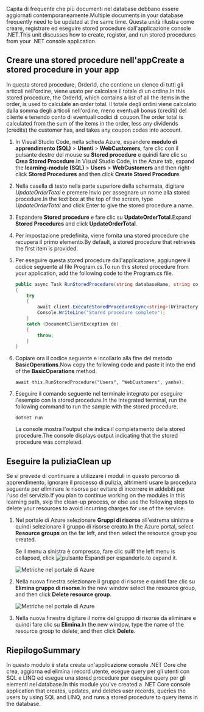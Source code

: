 <span data-ttu-id="538a9-101">Capita di frequente che più documenti nel database debbano essere aggiornati contemporaneamente.</span><span class="sxs-lookup"><span data-stu-id="538a9-101">Multiple documents in your database frequently need to be updated at the same time.</span></span> <span data-ttu-id="538a9-102">Questa unità illustra come creare, registrare ed eseguire stored procedure dall'applicazione console .NET.</span><span class="sxs-lookup"><span data-stu-id="538a9-102">This unit discusses how to create, register, and run stored procedures from your .NET console application.</span></span>

## <a name="create-a-stored-procedure-in-your-app"></a><span data-ttu-id="538a9-103">Creare una stored procedure nell'app</span><span class="sxs-lookup"><span data-stu-id="538a9-103">Create a stored procedure in your app</span></span>

<span data-ttu-id="538a9-104">In questa stored procedure, OrderId, che contiene un elenco di tutti gli articoli nell'ordine, viene usato per calcolare il totale di un ordine.</span><span class="sxs-lookup"><span data-stu-id="538a9-104">In this stored procedure, the OrderId, which contains a list of all the items in the order, is used to calculate an order total.</span></span> <span data-ttu-id="538a9-105">Il totale degli ordini viene calcolato dalla somma degli articoli nell'ordine, meno eventuali bonus (crediti) del cliente e tenendo conto di eventuali codici di coupon.</span><span class="sxs-lookup"><span data-stu-id="538a9-105">The order total is calculated from the sum of the items in the order, less any dividends (credits) the customer has, and takes any coupon codes into account.</span></span>

1. <span data-ttu-id="538a9-106">In Visual Studio Code, nella scheda Azure, espandere **modulo di apprendimento (SQL)** > **Utenti** > **WebCustomers**, fare clic con il pulsante destro del mouse su **Stored procedure** e quindi fare clic su **Crea Stored Procedure**.</span><span class="sxs-lookup"><span data-stu-id="538a9-106">In Visual Studio Code, in the Azure tab, expand the **learning-module (SQL)** > **Users** > **WebCustomers** and then right-click **Stored Procedures** and then click **Create Stored Procedure**.</span></span>

1. <span data-ttu-id="538a9-107">Nella casella di testo nella parte superiore della schermata, digitare *UpdateOrderTotal* e premere Invio per assegnare un nome alla stored procedure.</span><span class="sxs-lookup"><span data-stu-id="538a9-107">In the text box at the top of the screen, type *UpdateOrderTotal* and click Enter to give the stored procedure a name.</span></span>

1. <span data-ttu-id="538a9-108">Espandere **Stored procedure** e fare clic su **UpdateOrderTotal**.</span><span class="sxs-lookup"><span data-stu-id="538a9-108">Expand **Stored Procedures** and click **UpdateOrderTotal**.</span></span>

1. <span data-ttu-id="538a9-109">Per impostazione predefinita, viene fornita una stored procedure che recupera il primo elemento.</span><span class="sxs-lookup"><span data-stu-id="538a9-109">By default, a stored procedure that retrieves the first item is provided.</span></span>

1. <span data-ttu-id="538a9-110">Per eseguire questa stored procedure dall'applicazione, aggiungere il codice seguente al file Program.cs.</span><span class="sxs-lookup"><span data-stu-id="538a9-110">To run this stored procedure from your application, add the following code to the Program.cs file.</span></span>

    ```csharp
    public async Task RunStoredProcedure(string databaseName, string collectionName, User user)
    {
        try
        {
            await client.ExecuteStoredProcedureAsync<string>(UriFactory.CreateStoredProcedureUri(databaseName, collectionName, "sample"), new RequestOptions { PartitionKey = new PartitionKey(user.UserId) });
            Console.WriteLine("Stored procedure complete");
        }
        catch (DocumentClientException de)
        {
            throw;
        }
    }
    ```
    <!--TODO: Update sproc to take order total and check for available dividend, and use of summer coupon code, and provide updated total-->

1. <span data-ttu-id="538a9-111">Copiare ora il codice seguente e incollarlo alla fine del metodo **BasicOperations**.</span><span class="sxs-lookup"><span data-stu-id="538a9-111">Now copy the following code and paste it into the end of the **BasicOperations** method.</span></span>

    ```
    await this.RunStoredProcedure("Users", "WebCustomers", yanhe);
    ```

1. <span data-ttu-id="538a9-112">Eseguire il comando seguente nel terminale integrato per eseguire l'esempio con la stored procedure.</span><span class="sxs-lookup"><span data-stu-id="538a9-112">In the integrated terminal, run the following command to run the sample with the stored procedure.</span></span>

    ```
    dotnet run
    ```
    <span data-ttu-id="538a9-113">La console mostra l'output che indica il completamento della stored procedure.</span><span class="sxs-lookup"><span data-stu-id="538a9-113">The console displays output indicating that the stored procedure was completed.</span></span>

## <a name="clean-up"></a><span data-ttu-id="538a9-114">Eseguire la pulizia</span><span class="sxs-lookup"><span data-stu-id="538a9-114">Clean up</span></span>

<span data-ttu-id="538a9-115">Se si prevede di continuare a utilizzare i moduli in questo percorso di apprendimento, ignorare il processo di pulizia, altrimenti usare la procedura seguente per eliminare le risorse per evitare di incorrere in addebiti per l'uso del servizio.</span><span class="sxs-lookup"><span data-stu-id="538a9-115">If you plan to continue working on the modules in this learning path, skip the clean-up process, or else use the following steps to delete your resources to avoid incurring charges for use of the service.</span></span>

1. <span data-ttu-id="538a9-116">Nel portale di Azure selezionare **Gruppi di risorse** all'estrema sinistra e quindi selezionare il gruppo di risorse creato.</span><span class="sxs-lookup"><span data-stu-id="538a9-116">In the Azure portal, select **Resource groups** on the far left, and then select the resource group you created.</span></span>  

    <span data-ttu-id="538a9-117">Se il menu a sinistra è compresso, fare clic sul</span><span class="sxs-lookup"><span data-stu-id="538a9-117">If the left menu is collapsed, click</span></span> ![pulsante Espandi](../media/5-javascript-programming/expand.png) <span data-ttu-id="538a9-119">per espanderlo.</span><span class="sxs-lookup"><span data-stu-id="538a9-119">to expand it.</span></span>

   ![Metriche nel portale di Azure](../media/5-javascript-programming/delete-resources-select.png)

1. <span data-ttu-id="538a9-121">Nella nuova finestra selezionare il gruppo di risorse e quindi fare clic su **Elimina gruppo di risorse**.</span><span class="sxs-lookup"><span data-stu-id="538a9-121">In the new window select the resource group, and then click **Delete resource group**.</span></span>

   ![Metriche nel portale di Azure](../media/5-javascript-programming/delete-resources.png)

1. <span data-ttu-id="538a9-123">Nella nuova finestra digitare il nome del gruppo di risorse da eliminare e quindi fare clic su **Elimina**.</span><span class="sxs-lookup"><span data-stu-id="538a9-123">In the new window, type the name of the resource group to delete, and then click **Delete**.</span></span>

## <a name="summary"></a><span data-ttu-id="538a9-124">Riepilogo</span><span class="sxs-lookup"><span data-stu-id="538a9-124">Summary</span></span>

<span data-ttu-id="538a9-125">In questo modulo è stata creata un'applicazione console .NET Core che crea, aggiorna ed elimina i record utente, esegue query per gli utenti con SQL e LINQ ed esegue una stored procedure per eseguire query per gli elementi nel database.</span><span class="sxs-lookup"><span data-stu-id="538a9-125">In this module you've created a .NET Core console application that creates, updates, and deletes user records, queries the users by using SQL and LINQ, and runs a stored procedure to query items in the database.</span></span>